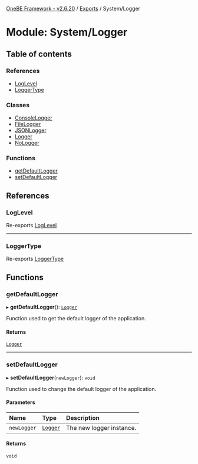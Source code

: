 [OneBE Framework - v2.6.20](../README.md) / [Exports](../modules.md) / System/Logger

# Module: System/Logger

## Table of contents

### References

- [LogLevel](System_Logger.md#loglevel)
- [LoggerType](System_Logger.md#loggertype)

### Classes

- [ConsoleLogger](../classes/System_Logger.ConsoleLogger.md)
- [FileLogger](../classes/System_Logger.FileLogger.md)
- [JSONLogger](../classes/System_Logger.JSONLogger.md)
- [Logger](../classes/System_Logger.Logger.md)
- [NoLogger](../classes/System_Logger.NoLogger.md)

### Functions

- [getDefaultLogger](System_Logger.md#getdefaultlogger)
- [setDefaultLogger](System_Logger.md#setdefaultlogger)

## References

### LogLevel

Re-exports [LogLevel](../enums/System_LogLevel.LogLevel.md)

___

### LoggerType

Re-exports [LoggerType](../enums/System_LoggerType.LoggerType.md)

## Functions

### getDefaultLogger

▸ **getDefaultLogger**(): [`Logger`](../classes/System_Logger.Logger.md)

Function used to get the default logger of the application.

#### Returns

[`Logger`](../classes/System_Logger.Logger.md)

___

### setDefaultLogger

▸ **setDefaultLogger**(`newLogger`): `void`

Function used to change the default logger of the application.

#### Parameters

| Name | Type | Description |
| :------ | :------ | :------ |
| `newLogger` | [`Logger`](../classes/System_Logger.Logger.md) | The new logger instance. |

#### Returns

`void`
